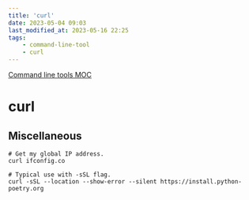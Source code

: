 ```yaml
---
title: 'curl'
date: 2023-05-04 09:03
last_modified_at: 2023-05-16 22:25
tags:
    - command-line-tool
    - curl
---
```


[Command line tools MOC](Command%20line%20tools%20MOC.md)

# curl

## Miscellaneous

```shell
# Get my global IP address.
curl ifconfig.co

# Typical use with -sSL flag.
curl -sSL --location --show-error --silent https://install.python-poetry.org
```
